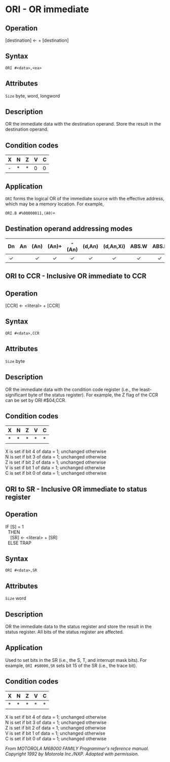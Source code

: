 # ORI - OR immediate

## Operation
[destination] ← <literal> + [destination]

## Syntax
```assembly
ORI #<data>,<ea>
```

## Attributes
`Size`  byte, word, longword

## Description
OR the immediate data with the destination operand. Store the
result in the destination operand.

## Condition codes
|X|N|Z|V|C|
|--|--|--|--|--|
|-|*|*|0|0|

## Application
`ORI` forms the logical OR of the immediate source with the
effective address, which may be a memory location. For example,

```
ORI.B #%00000011,(A0)+
```

## Destination operand addressing modes
|Dn|An|(An)|(An)+|-(An)|(d,An)|(d,An,Xi)|ABS.W|ABS.L|(d,PC)|(d,PC,Xn)|imm|
|:-:|:-:|:-:|:-:|:-:|:-:|:-:|:-:|:-:|:-:|:-:|:-:|
|✓||✓|✓|✓|✓|✓|✓|✓||||

## ORI to CCR - Inclusive OR immediate to CCR

## Operation
[CCR] ← \<literal\> + [CCR]

## Syntax
```assembly
ORI #<data>,CCR
```

## Attributes
`Size`  byte

## Description
OR the immediate data with the condition code register (i.e., the
least-significant byte of the status register). For example, the Z
flag of the CCR can be set by ORI #$04,CCR.

## Condition codes
|X|N|Z|V|C|
|--|--|--|--|--|
|*|*|*|*|*|

X is set if bit 4 of data = 1; unchanged otherwise</br>
N is set if bit 3 of data = 1; unchanged otherwise</br>
Z is set if bit 2 of data = 1; unchanged otherwise</br>
V is set if bit 1 of data = 1; unchanged otherwise</br>
C is set if bit 0 of data = 1; unchanged otherwise</br>

## ORI to SR - Inclusive OR immediate to status register

## Operation
IF [S] = 1<br/>
&nbsp;&nbsp;THEN<br/>
&nbsp;&nbsp;&nbsp;&nbsp;[SR] ← \<literal\> + [SR]<br/>
&nbsp;&nbsp;ELSE TRAP

## Syntax
```assembly
ORI #<data>,SR
```

## Attributes
`Size`  word

## Description
OR the immediate data to the status register and store the result
in the status register. All bits of the status register are affected.


## Application
Used to set bits in the SR (i.e., the S, T, and interrupt mask bits).
For example, `ORI #$8000,SR` sets bit 15 of the SR (i.e., the trace
bit).

## Condition codes
|X|N|Z|V|C|
|--|--|--|--|--|
|*|*|*|*|*|

X is set if bit 4 of data = 1; unchanged otherwise<br/>
N is set if bit 3 of data = 1; unchanged otherwise<br/>
Z is set if bit 2 of data = 1; unchanged otherwise<br/>
V is set if bit 1 of data = 1; unchanged otherwise<br/>
C is set if bit 0 of data = 1; unchanged otherwise

*From MOTOROLA M68000 FAMILY Programmer's reference manual. Copyright 1992 by Motorola Inc./NXP. Adapted with permission.*